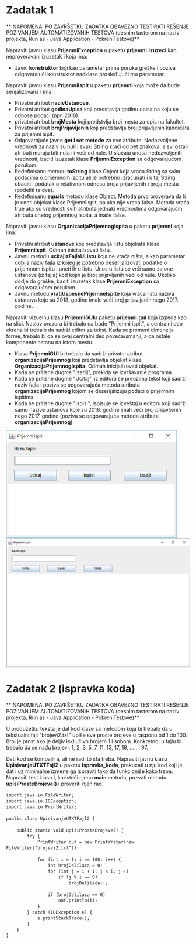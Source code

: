 # Zadatak 1

** NAPOMENA: PO ZAVRŠETKU ZADATKA OBAVEZNO TESTIRATI REŠENJE POZIVANJEM AUTOMATIZOVANIH TESTOVA (desnim tasterom na naziv projekta, Run as - Java Application - PokreniTestove)**

Napraviti javnu klasu **PrijemniException** u paketu **prijemni.izuzeci** kao neproveravani izuzetak i koja ima:
- Javni **konstruktor** koji kao parametar prima poruku greške i poziva odgovarajući konstruktor nadklase prosleđujući mu parametar.

Napraviti javnu klasu **PrijemniIspit** u paketu **prijemni** koja može da bude serijalizovana i ima:
- Privatni atribut **nazivUstanove**.
- Privatni atribut **godinaUpisa** koji predstavlja godinu upisa na koju se odnose podaci (npr. 2018).
- privatni atribut **brojMesta** koji predstvlja broj mesta za upis na fakultet.
- Privatni atribut **brojPrijavljenih** koji predstavlja broj prijavljenih kandidata za prijemni ispit.
- Odgovarajuće javne **get i set metode** za ove atribute. Nedozvoljene vrednosti za naziv su null i svaki String kraći od pet znakova, a svi ostali atributi moraju biti nula ili veći od nule. U slučaju unosa nedozvoljenih vrednosti, baciti izuzetak klase **PrijemniException** sa odgovarajućom porukom.
- Redefinisanu metodu **toString** klase Object koja vraća String sa svim podacima o prijemnom ispitu ali je potrebno izračunati i u taj String ubaciti i podatak o relativnom odnosu broja prijavljenih i broja mesta (podeliti ta dva).
- Redefinisanu **equals** metodu klase Object. Metoda prvo proverava da li je uneti objekat klase PrijemniIspit, pa ako nije vraca false. Metoda vraća true ako su vrednosti svih atributa jednaki vrednostima odgovarajućih atributa unetog prijemnog ispita, a inače false.

Napraviti javnu klasu **OrganizacijaPrijemnogIspita** u paketu **prijemni** koja ima:
- Privatni atribut **ustanove** koji predstavlja listu objekata klase **PrijemniIspit**. Odmah inicijalizovati listu.
- Javnu metodu **ucitajIzFajlaUListu** koja ne vraća ništa, a kao parametar dobija naziv fajla iz kojeg je potrebno deserijalizovati podatke o prijemnom ispitu i uneti ih u listu. Unos u listu se vrši samo za one ustanove (iz fajla) kod kojih je broj prijavljenih veći od nule. Ukoliko dodje do greške, baciti izuzetak klase **PrijemniException** sa odgovarajućom porukom.
- Javnu metodu **vratiUspesnePrijemneIspite** koja vraca listu naziva ustanova koje su 2018. godine imale veći broj prijavljenih nego 2017. godine.

Napraviti vizuelnu klasu **PrijemniGUI**u paketu **prijemni.gui** koja izgleda kao na slici. Naslov prozora bi trebalo da bude "Prijemni ispit", a centralni deo ekrana bi trebalo da sadrži editor za tekst. Kada se promeni dimenzija forme, trebalo bi da se ovaj centralni deo poveća/smanji, a da ostale komponente ostanu na istom mestu.
- Klasa **PrijemniGUI** bi trebalo da sadrži privatni atribut **organizacijaPrijemnog** koji predstavlja objekat klase **OrganizacijaPrijemnogIspita**. Odmah inicijalizovati objekat.
- Kada se pritisne dugme "Izadji", prekida se izvršavanje programa.
- Kada se pritisne dugme "Ucitaj", iz editora se preuzima tekst koji sadrži naziv fajla i poziva se odgovarajuća metoda atributa **organizacijaPrijemnog** kojom se deserijalizuju podaci o prijemnim ispitima.
- Kada se pritisne dugme "Ispisi", ispisuje se izveštaj u editoru koji sadrži samo nazive ustanova koje su 2018. godine imali veći broj prijavljenih nego 2017. godine (poziva se odgovarajuća metoda atributa **organizacijaPrijemnog**).

![Alt text](../images/prijemni.jpg?raw=true "Title")
![Alt text](../images/prijemni-prosireno.jpg?raw=true "Title")


# Zadatak 2 (ispravka koda)

** NAPOMENA: PO ZAVRŠETKU ZADATKA OBAVEZNO TESTIRATI REŠENJE POZIVANJEM AUTOMATIZOVANIH TESTOVA (desnim tasterom na naziv projekta, Run as - Java Application - PokreniTestove)**

U produžetku teksta je dat kod klase sa metodom koja bi trebalo da u tekstualni fajl "brojevi2.txt" upiše sve proste brojeve u rasponu od 1 do 100. Broj je prost ako je deljiv isključivo brojem 1 i sobom. Konkretno, u fajlu bi trebalo da se nađu brojevi: 1, 2, 3, 5, 7, 11, 13, 17, 19, ..... i 97.

Dati kod se kompajlira, ali ne radi to šta treba. Napraviti javnu klasu **UpisivanjeUTXTFajl2** u paketu **ispravka_koda**, prekucati u nju kod koji je dat i uz minimalne izmene ga ispraviti tako da funkcioniše kako treba. Napraviti test klasu i, koristeći njenu **main** metodu, pozvati metodu **upisiProsteBrojeve()** i proveriti njen rad.
	
	import java.io.FileWriter;
	import java.io.IOException;
	import java.io.PrintWriter;
	
	public class UpisivanjeUTXTFajl2 {
	
		public static void upisiProsteBrojeve() {
			try {
				PrintWriter out = new PrintWriter(new FileWriter("brojevi2.txt"));
	
				for (int i = 1; i <= 100; i++) {
					int brojDelilaca = 0;
					for (int j = i + 1; j < i; j++)
						if (j % i == 0)
							brojDelilaca++;
	
					if (brojDelilaca == 0)
						out.println(i);
				}
			} catch (IOException e) {
				e.printStackTrace();
			}
		}
	}
